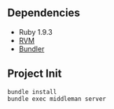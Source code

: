 Dependencies
------------

- Ruby 1.9.3
- [RVM](https://rvm.io)
- [Bundler](http://gembundler.com/)


Project Init
------------

    bundle install
    bundle exec middleman server
